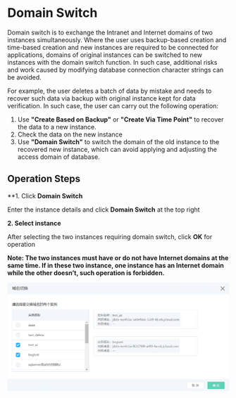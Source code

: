 # Domain Switch

Domain switch is to exchange the Intranet and Internet domains of two instances simultaneously. Where the user uses backup-based creation and time-based creation and new instances are required to be connected for applications, domains of original instances can be switched to new instances with the domain switch function. In such case, additional risks and work caused by modifying database connection character strings can be avoided.

 For example, the user deletes a batch of data by mistake and needs to recover such data via backup with original instance kept for data verification. In such case, the user can carry out the following operation:
1. Use **"Create Based on Backup"** or **"Create Via Time Point"** to recover the data to a new instance.
2. Check the data on the new instance
3. Use **"Domain Switch"** to switch the domain of the old instance to the recovered new instance, which can avoid applying and adjusting the access domain of database.

## Operation Steps
**1. Click **Domain Switch**

Enter the instance details and click **Domain Switch** at the top right

**2. Select instance**

After selecting the two instances requiring domain switch, click **OK** for operation

**Note: The two instances must have or do not have Internet domains at the same time. If in these two instance, one instance has an Internet domain while the other doesn’t, such operation is forbidden.**

![域名切换1](../../../../../image/RDS/Exchange-DNS-2.png)
